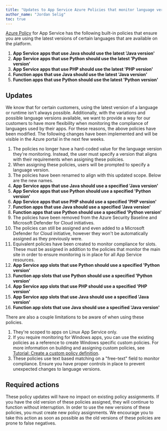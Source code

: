 ```yaml
---
title: "Updates to App Service Azure Policies that monitor language versions"
author_name: "Jordan Selig"
toc: true
---
```


[Azure Policy](https://learn.microsoft.com/azure/governance/policy/overview) for App Service has the following built-in policies that ensure you are using the latest versions of certain languages that are available on the platform.

1. **App Service apps that use Java should use the latest 'Java version'**
1. **App Service apps that use Python should use the latest 'Python version'**
1. **App Service apps that use PHP should use the latest 'PHP version'**
1. **Function apps that use Java should use the latest 'Java version'**
1. **Function apps that use Python should use the latest 'Python version'**

## Updates

We know that for certain customers, using the latest version of a language or runtime isn't always possible. Additionally, with the variations and possible language versions available, we want to provide a way for our customers to have more flexibility when monitoring the compliance of languages used by their apps. For these reasons, the above policies have been modified. The following changes have been implemented and will be visible in the Azure portal in the next few weeks.

1. The policies no longer have a hard-coded value for the language version they're monitoring. Instead, the user must specify a version that aligns with their requirements when assigning these policies.
  1. When assigning these policies, users will be prompted to specify a language version.
1. The policies have been renamed to align with this updated scope. Below are the new names.
  1. **App Service apps that use Java should use a specified 'Java version'**
  1. **App Service apps that use Python should use a specified 'Python version'**
  1. **App Service apps that use PHP should use a specified 'PHP version'**
  1. **Function apps that use Java should use a specified 'Java version'**
  1. **Function apps that use Python should use a specified 'Python version'**
1. The policies have been removed from the Azure Security Baseline and Microsoft Defender for Cloud initiatives.
  1. The policies can still be assigned and even added to a Microsoft Defender for Cloud initiative, however they won't be automatically assigned as they previously were.
1. Equivalent policies have been created to monitor compliance for slots. These must be assigned in addition to the policies that monitor the main site in order to ensure monitoring is in place for all App Service resources.
  1. **App Service app slots that use Python should use a specified 'Python version'**
  1. **Function app slots that use Python should use a specified 'Python version'**
  1. **App Service app slots that use PHP should use a specified 'PHP version'**
  1. **App Service app slots that use Java should use a specified 'Java version'**
  1. **Function app slots that use Java should use a specified 'Java version'**

There are also a couple limitations to be aware of when using these policies.

1. They're scoped to apps on Linux App Service only.
  1. If you require monitoring for Windows apps, you can use the existing policies as a reference to create Windows specific custom policies. For more information on building and assigning custom policies, see [Tutorial: Create a custom policy definition](https://learn.microsoft.com/azure/governance/policy/tutorials/create-custom-policy-definition).
1. These policies use text based matching on a "free-text" field to monitor compliance. Ensure you have proper controls in place to prevent unexpected changes to language versions.

## Required actions

These policy updates will have no impact on existing policy assignments. If you have the old version of these policies assigned, they will continue to function without interruption. In order to use the new versions of these policies, you must create new policy assignments. We encourage you to take this action as soon as possible as the old versions of these policies are prone to false negatives.
